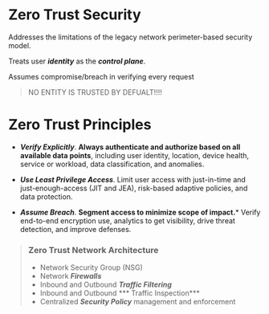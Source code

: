 # Zero Trust Security

Addresses the limitations of the legacy network perimeter-based security model.

Treats user ***identity*** as the ***control plane***.

Assumes compromise/breach in verifying every request

> NO ENTITY IS TRUSTED BY DEFUALT!!!!

# Zero Trust Principles

- ***Verify Explicitly***. **Always authenticate and authorize based on all available data points**, including user identity, location, device health, service or workload, data classification, and anomalies.

- ***Use Least Privilege Access***. Limit user access with just-in-time and just-enough-access (JIT and JEA), risk-based adaptive policies, and data protection.

- ***Assume Breach***. **Segment access to minimize scope of impact.*** Verify end-to-end encryption use, analytics to get visibility, drive threat detection, and improve defenses.

> ### Zero Trust Network Architecture
> - Network Security Group (NSG)
> - Network ***Firewalls***
> - Inbound and Outbound ***Traffic Filtering***
> - Inbound and Outbound *** Traffic Inspection***
> - Centralized ***Security Policy*** management and enforcement